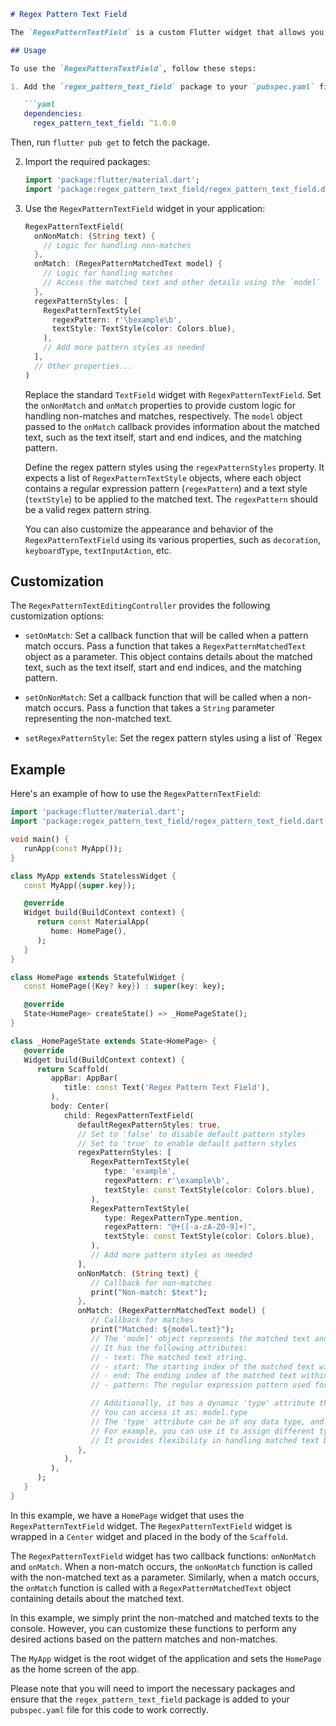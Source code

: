 ```markdown
# Regex Pattern Text Field

The `RegexPatternTextField` is a custom Flutter widget that allows you to perform pattern matching and apply styles to matched patterns in a text field. It is particularly useful when you want to highlight specific patterns or extract information from user input.

## Usage

To use the `RegexPatternTextField`, follow these steps:

1. Add the `regex_pattern_text_field` package to your `pubspec.yaml` file:

   ```yaml
   dependencies:
     regex_pattern_text_field: ^1.0.0
   ```

Then, run `flutter pub get` to fetch the package.

2. Import the required packages:

   ```dart
   import 'package:flutter/material.dart';
   import 'package:regex_pattern_text_field/regex_pattern_text_field.dart';
   ```

3. Use the `RegexPatternTextField` widget in your application:

   ```dart
   RegexPatternTextField(
     onNonMatch: (String text) {
       // Logic for handling non-matches
     },
     onMatch: (RegexPatternMatchedText model) {
       // Logic for handling matches
       // Access the matched text and other details using the `model` object
     },
     regexPatternStyles: [
       RegexPatternTextStyle(
         regexPattern: r'\bexample\b',
         textStyle: TextStyle(color: Colors.blue),
       ),
       // Add more pattern styles as needed
     ],
     // Other properties...
   )
   ```
   Replace the standard `TextField` widget with `RegexPatternTextField`. Set the `onNonMatch` and `onMatch` properties to provide custom logic for handling non-matches and matches, respectively. The `model` object passed to the `onMatch` callback provides information about the matched text, such as the text itself, start and end indices, and the matching pattern.

   Define the regex pattern styles using the `regexPatternStyles` property. It expects a list of `RegexPatternTextStyle` objects, where each object contains a regular expression pattern (`regexPattern`) and a text style (`textStyle`) to be applied to the matched text. The `regexPattern` should be a valid regex pattern string.

   You can also customize the appearance and behavior of the `RegexPatternTextField` using its various properties, such as `decoration`, `keyboardType`, `textInputAction`, etc.

## Customization

The `RegexPatternTextEditingController` provides the following customization options:

- `setOnMatch`: Set a callback function that will be called when a pattern match occurs. Pass a function that takes a `RegexPatternMatchedText` object as a parameter. This object contains details about the matched text, such as the text itself, start and end indices, and the matching pattern.

- `setOnNonMatch`: Set a callback function that will be called when a non-match occurs. Pass a function that takes a `String` parameter representing the non-matched text.

- `setRegexPatternStyle`: Set the regex pattern styles using a list of `Regex

## Example

Here's an example of how to use the `RegexPatternTextField`:

```dart
import 'package:flutter/material.dart';
import 'package:regex_pattern_text_field/regex_pattern_text_field.dart';

void main() {
   runApp(const MyApp());
}

class MyApp extends StatelessWidget {
   const MyApp({super.key});

   @override
   Widget build(BuildContext context) {
      return const MaterialApp(
         home: HomePage(),
      );
   }
}

class HomePage extends StatefulWidget {
   const HomePage({Key? key}) : super(key: key);

   @override
   State<HomePage> createState() => _HomePageState();
}

class _HomePageState extends State<HomePage> {
   @override
   Widget build(BuildContext context) {
      return Scaffold(
         appBar: AppBar(
            title: const Text('Regex Pattern Text Field'),
         ),
         body: Center(
            child: RegexPatternTextField(
               defaultRegexPatternStyles: true,
               // Set to 'false' to disable default pattern styles
               // Set to 'true' to enable default pattern styles
               regexPatternStyles: [
                  RegexPatternTextStyle(
                     type: 'example',
                     regexPattern: r'\example\b',
                     textStyle: const TextStyle(color: Colors.blue),
                  ),
                  RegexPatternTextStyle(
                     type: RegexPatternType.mention,
                     regexPattern: "@+([-a-zA-Z0-9]+)",
                     textStyle: const TextStyle(color: Colors.blue),
                  ),
                  // Add more pattern styles as needed
               ],
               onNonMatch: (String text) {
                  // Callback for non-matches
                  print("Non-match: $text");
               },
               onMatch: (RegexPatternMatchedText model) {
                  // Callback for matches
                  print("Matched: ${model.text}");
                  // The 'model' object represents the matched text and its properties.
                  // It has the following attributes:
                  // - text: The matched text string.
                  // - start: The starting index of the matched text within the entered text.
                  // - end: The ending index of the matched text within the entered text.
                  // - pattern: The regular expression pattern used for matching.

                  // Additionally, it has a dynamic 'type' attribute that can be used to validate the type of the matched text.
                  // You can access it as: model.type
                  // The 'type' attribute can be of any data type, and its usage depends on your application's specific needs.
                  // For example, you can use it to assign different types to different patterns and perform type-specific actions.
                  // It provides flexibility in handling matched text based on its type.
               },
            ),
         ),
      );
   }
}
```

In this example, we have a `HomePage` widget that uses the `RegexPatternTextField` widget. The `RegexPatternTextField` widget is wrapped in a `Center` widget and placed in the body of the `Scaffold`.

The `RegexPatternTextField` widget has two callback functions: `onNonMatch` and `onMatch`. When a non-match occurs, the `onNonMatch` function is called with the non-matched text as a parameter. Similarly, when a match occurs, the `onMatch` function is called with a `RegexPatternMatchedText` object containing details about the matched text.

In this example, we simply print the non-matched and matched texts to the console. However, you can customize these functions to perform any desired actions based on the pattern matches and non-matches.

The `MyApp` widget is the root widget of the application and sets the `HomePage` as the home screen of the app.

Please note that you will need to import the necessary packages and ensure that the `regex_pattern_text_field` package is added to your `pubspec.yaml` file for this code to work correctly.
